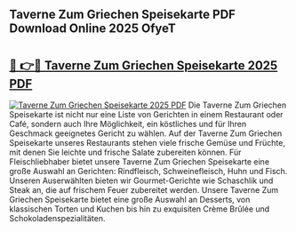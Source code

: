 ## Taverne Zum Griechen Speisekarte PDF Download Online 2025 OfyeT

# <h2><a href="http://gc89ork.nevu.top/?p=Taverne+Zum+Griechen+Speisekarte">🔗 👉🔴 Taverne Zum Griechen Speisekarte 2025 PDF</a></h2>

[![Taverne Zum Griechen Speisekarte 2025 PDF](https://i.imgur.com/dBaPXMq.png)](http://gc89ork.nevu.top/?p=Taverne+Zum+Griechen+Speisekarte)
Die Taverne Zum Griechen Speisekarte ist nicht nur eine Liste von Gerichten in einem Restaurant oder Café, sondern auch Ihre Möglichkeit, ein köstliches und für Ihren Geschmack geeignetes Gericht zu wählen. Auf der Taverne Zum Griechen Speisekarte unseres Restaurants stehen viele frische Gemüse und Früchte, mit denen Sie leichte und frische Salate zubereiten können. Für Fleischliebhaber bietet unsere Taverne Zum Griechen Speisekarte eine große Auswahl an Gerichten: Rindfleisch, Schweinefleisch, Huhn und Fisch. Unseren Auserwählten bieten wir Gourmet-Gerichte wie Schaschlik und Steak an, die auf frischem Feuer zubereitet werden. Unsere Taverne Zum Griechen Speisekarte bietet eine große Auswahl an Desserts, von klassischen Torten und Kuchen bis hin zu exquisiten Crème Brûlée und Schokoladenspezialitäten.
